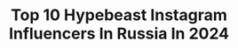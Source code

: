 ---
title: Top 10 Hypebeast Instagram Influencers In Russia In 2024
description: >-
  Find top hypebeast Instagram influencers in Russia in 2024. Most popular hashtags: #hypebeast #highsnobiety #agameoftones #theimaged.
platform: Instagram
hits: 16
text_top: See the most popular Instagram accounts on inBeat.
text_bottom: Our search engine holds 16 Instagram influencers like this in Russia for you to connect with.
profiles:
  - username: "frozenbite"
    fullname: >-
      Kirill Skom 🐈
    bio: >-
      💵self-employed hustler 📍lost in Moscow 📷frzbite@gmail.com
    location: "Russia"
    followers: 14601
    engagement: 336
    commentsToLikes: 0.089941
    id: ck0vvowx5q3ka0i193xgy5xwz
    verified: false
    hashtags: "#visualambassadors, #streetmagazine, #streetleaks, #portrait"
  - username: "portraitlooks"
    fullname: >-
      Portrait Looks
    bio: >-
      Contact us for photo shoots, promotion or featured posts.
    location: "Russia"
    followers: 100219
    engagement: 95
    commentsToLikes: 0.010748
    id: ckaot6560ujtj0i78xtmo9o93
    verified: false
    hashtags: "#portraitcentral, #ftwwne, #marvelous, #vscocm"
  - username: "maggigad"
    fullname: >-
      pretty mother fvcker
    bio: >-
      👟 @sneakerheadrussia team 🏆 most rated Russian customizer 🤺 coolhunter, trendsetter
    location: "Russia"
    followers: 24162
    engagement: 521
    commentsToLikes: 0.010101
    id: ck15sgr58cx1i0i19iolnz8n2
    verified: false
    hashtags: "#snkrhds, #kickstagram, #maggigad, #kicksonfire"
  - username: "borsch"
    fullname: >-
      Yura Borschev
    bio: >-
      Борщ Ambassador @polarpro @lumecube 🚁 Multi-award winning drone artist Clients: Nike / VW / Adidas / FIFA / Porsche Founder the-challenger.ru
    location: "Russia"
    followers: 69608
    engagement: 1023
    commentsToLikes: 0.070305
    id: ck0u1swqsxssv0i19qb9bztz3
    verified: false
    hashtags: "#agameoftones, #teampolarpro, #beautifuldestinations, #voyaged"
  - username: "kickspaper"
    fullname: >-
      KICKSPAPER
    bio: >-
      • NEWS • SNEAKERS • MARKET #kickspaper #kickspapergirls.
    location: "Russia"
    followers: 25550
    engagement: 375
    commentsToLikes: 0.021944
    id: ck137crfxawc80i19ihlcm5sv
    verified: false
    hashtags: "#highsnobietysneakers, #kickstagram, #snkrsonly, #sneakcorner"
  - username: "camp_sb"
    fullname: >-
      кэмп СЬ
    bio: >-
      Московский онлайн-журнал и креативное агенство
    location: "Russia"
    followers: 6423
    engagement: 357
    commentsToLikes: 0.004747
    id: ck0w5mpfh4eni0i19n3eh1jgx
    verified: false
    hashtags: "#mensfashion, #instafashion, #nike, #streetstyle"
  - username: "unishkov"
    fullname: >-
      Denis Unishkov
    bio: >-
      3D Motion Artist
    location: "Russia"
    followers: 11951
    engagement: 709
    commentsToLikes: 0.030437
    id: ck5c185r1umv90i11gfo294ri
    verified: false
    hashtags: "#new, #vfx, #xuxoe, #c4d"
  - username: "chillinbeef"
    fullname: >-
      DENIS CHILLIN / GHETTOTEK™
    bio: >-
      Creative Director & Photographer + Founder of @ghettotek
    location: "Russia"
    followers: 8448
    engagement: 719
    commentsToLikes: 0.031962
    id: ck14gqp5z6kfs0i19oytfmwmw
    verified: false
    hashtags: "#canon, #canoneosr, #simplefits, #cherrydeck"
  - username: "elyaa.ts"
    fullname: >-
      E L Y A 🥀
    bio: >-
      Troubles💕 Fam.Dance💕
    location: "Russia"
    followers: 18485
    engagement: 1619
    commentsToLikes: 0.032813
    id: ck9ha49fib2y10j78wag9ayja
    verified: false
    hashtags: "#almaty, #tiktok, #kyrgyzstan, #famentertainment"
  - username: "panvelvet"
    fullname: >-
      VITALY | PANVELVET ℣
    bio: >-
      Via Shanghai 2 the world! Most likely ur fav Russian human being sci-fi addict / 웨이타이 维泰 微信:@panvelvet 🇷🇺℣L-SH🇨🇳📽🎥 Currently in Vladivostok
    location: "Russia"
    followers: 44083
    engagement: 442
    commentsToLikes: 0.049418
    id: ck0tttthd49yk0i1955j7lbry
    verified: true
    hashtags: "#weekly, #special, #sdmfeatures, #adorama"
---